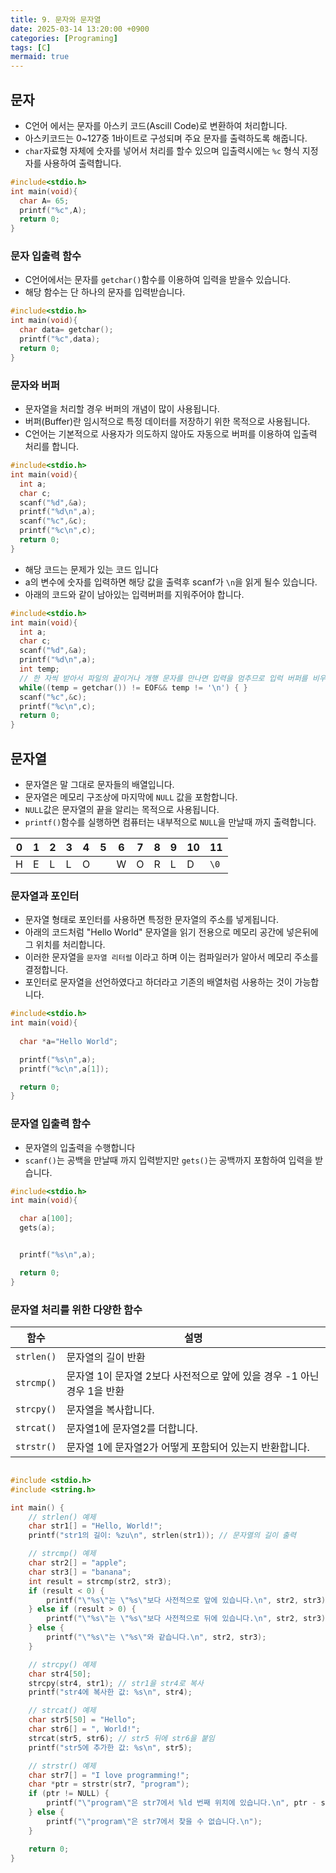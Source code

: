 ```yaml
---
title: 9. 문자와 문자열
date: 2025-03-14 13:20:00 +0900
categories: [Programing]
tags: [C]
mermaid: true
---
```

## 문자
- C언어 에서는 문자를 아스키 코드(Ascill Code)로 변환하여 처리합니다.
- 아스키코드는 0~127중 1바이트로 구성되며 주요 문자를 출력하도록 해줍니다.
- `char`자료형 자체에 숫자를 넣어서 처리를 할수 있으며 입출력시에는 `%c` 형식 지정자를 사용하여 출력합니다.

```c
#include<stdio.h>
int main(void){
  char A= 65;
  printf("%c",A);
  return 0;
}


```

### 문자 입출력 함수
- C언어에서는 문자를 `getchar()`함수를 이용하여 입력을 받을수 있습니다.
- 해당 함수는 단 하나의 문자를 입력받습니다.

```c
#include<stdio.h>
int main(void){
  char data= getchar();
  printf("%c",data);
  return 0;
}

```
### 문자와 버퍼
- 문자열을 처리할 경우 버퍼의 개념이 많이 사용됩니다.
- 버퍼(Buffer)란 임시적으로 특정 데이터를 저장하기 위한 목적으로 사용됩니다.
- C언어는 기본적으로 사용자가 의도하지 않아도 자동으로 버퍼를 이용하여 입출력 처리를 합니다. 

```c
#include<stdio.h>
int main(void){
  int a;
  char c;
  scanf("%d",&a);
  printf("%d\n",a);
  scanf("%c",&c);
  printf("%c\n",c);
  return 0;
}


```
- 해당 코드는 문제가 있는 코드 입니다
- a의 변수에 숫자를 입력하면 해당 값을 출력후 scanf가 `\n`을 읽게 될수 있습니다.
- 아래의 코드와 같이 남아있는 입력버퍼를 지워주어야 합니다.

```c
#include<stdio.h>
int main(void){
  int a;
  char c;
  scanf("%d",&a);
  printf("%d\n",a);
  int temp;
  // 한 자씩 받아서 파일의 끝이거나 개행 문자를 만나면 입력을 멈추므로 입럭 버퍼를 비우게 됩니다.
  while((temp = getchar()) != EOF&& temp != '\n') { }
  scanf("%c",&c);
  printf("%c\n",c);
  return 0;
}

```

## 문자열
- 문자열은 말 그대로 문자들의 배열입니다.
- 문자열은 메모리 구조상에 마지막에 `NULL` 값을 포함합니다.
- `NULL`값은 문자열의 끝을 알리는 목적으로 사용됩니다.
- `printf()`함수를 실행하면 컴퓨터는 내부적으로 `NULL`을 만날때 까지 출력합니다.

|0|1|2|3|4|5|6|7|8|9|10|11|
|-|-|-|-|-|-|-|-|-|-|-|-|
|H|E|L|L|O| |W|O|R|L|D|`\0`|

### 문자열과 포인터
- 문자열 형태로 포인터를 사용하면 특정한 문자열의 주소를 넣게됩니다.
- 아래의 코드처럼 "Hello World" 문자열을 읽기 전용으로 메모리 공간에 넣은뒤에 그 위치를 처리합니다.
- 이러한 문자열을 `문자열 리터럴` 이라고 하며 이는 컴파일러가 알아서 메모리 주소를 결정합니다.
- 포인터로 문자열을 선언하였다고 하더라고 기존의 배열처럼 사용하는 것이 가능합니다.
 

```c
#include<stdio.h>
int main(void){
  
  char *a="Hello World";

  printf("%s\n",a);
  printf("%c\n",a[1]);

  return 0;
}

```
### 문자열 입출력 함수
- 문자열의 입출력을 수행합니다
- `scanf()`는 공백을 만날때 까지 입력받지만 `gets()`는 공백까지 포함하여 입력을 받습니다.

```c
#include<stdio.h>
int main(void){

  char a[100];
  gets(a);


  printf("%s\n",a);

  return 0;
}

```

### 문자열 처리를 위한 다양한 함수 

|함수|설명|
|---|---|
|`strlen()`| 문자열의 길이 반환|
|`strcmp()`|문자열 1이 문자열 2보다 사전적으로 앞에 있을 경우 -1 아닌경우 1을 반환|
|`strcpy()`| 문자열을 복사합니다.|
|`strcat()`|문자열1에 문자열2를 더합니다.|
|`strstr()`|문자열 1에 문자열2가 어떻게 포함되어 있는지 반환합니다.|

```c

#include <stdio.h>
#include <string.h>

int main() {
    // strlen() 예제
    char str1[] = "Hello, World!";
    printf("str1의 길이: %zu\n", strlen(str1)); // 문자열의 길이 출력

    // strcmp() 예제
    char str2[] = "apple";
    char str3[] = "banana";
    int result = strcmp(str2, str3);
    if (result < 0) {
        printf("\"%s\"는 \"%s\"보다 사전적으로 앞에 있습니다.\n", str2, str3);
    } else if (result > 0) {
        printf("\"%s\"는 \"%s\"보다 사전적으로 뒤에 있습니다.\n", str2, str3);
    } else {
        printf("\"%s\"는 \"%s\"와 같습니다.\n", str2, str3);
    }

    // strcpy() 예제
    char str4[50];
    strcpy(str4, str1); // str1을 str4로 복사
    printf("str4에 복사한 값: %s\n", str4);

    // strcat() 예제
    char str5[50] = "Hello";
    char str6[] = ", World!";
    strcat(str5, str6); // str5 뒤에 str6을 붙임
    printf("str5에 추가한 값: %s\n", str5);

    // strstr() 예제
    char str7[] = "I love programming!";
    char *ptr = strstr(str7, "program");
    if (ptr != NULL) {
        printf("\"program\"은 str7에서 %ld 번째 위치에 있습니다.\n", ptr - str7);
    } else {
        printf("\"program\"은 str7에서 찾을 수 없습니다.\n");
    }

    return 0;
}


```
